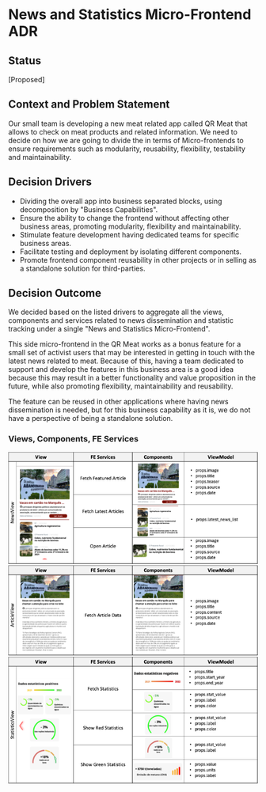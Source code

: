 # News and Statistics Micro-Frontend ADR

## Status

[Proposed]

## Context and Problem Statement

Our small team is developing a new meat related app called QR Meat that allows to check on meat products and related information. We need to decide on how we are going to divide the in terms of Micro-frontends to ensure requirements such as modularity, reusability, flexibility, testability and maintainability.

## Decision Drivers

- Dividing the overall app into business separated blocks, using decomposition by "Business Capabilities".
- Ensure the ability to change the frontend without affecting other business areas, promoting modularity, flexibility and maintainability.
- Stimulate feature development having dedicated teams for specific business areas.
- Facilitate testing and deployment by isolating different components.
- Promote frontend component reusability in other projects or in selling as a standalone solution for third-parties.

## Decision Outcome

We decided based on the listed drivers to aggregate all the views, components and services related to news dissemination and statistic tracking under a single "News and Statistics Micro-Frontend". 

This side micro-frontend in the QR Meat works as a bonus feature for a small set of activist users that may be interested in getting in touch with the latest news related to meat. Because of this, having a team dedicated to support and develop the features in this business area is a good idea because this may result in a better functionality and value proposition in the future, while also promoting flexibility, maintainability and reusability. 

The feature can be reused in other applications where having news dissemination is needed, but for this business capability as it is, we do not have a perspective of being a standalone solution.


### Views, Components, FE Services

<img src="./assets/NewsViewR.png" alt="NewsView">
<img src="./assets/ArticleViewR.png" alt="ArticleView">
<img src="./assets/StatisticsViewR.png" alt="StatisticsView">


